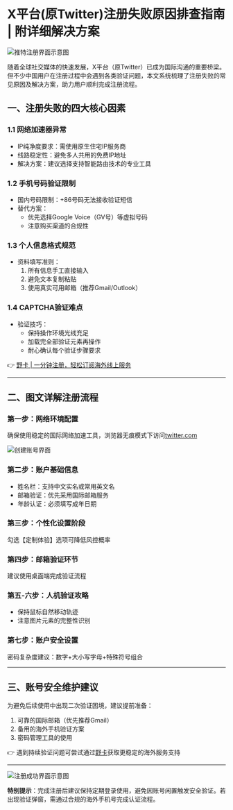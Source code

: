 # X平台(原Twitter)注册失败原因排查指南 | 附详细解决方案

![推特注册界面示意图](https://bbtdd.com/wp-content/uploads/img/42685552599.webp)

随着全球社交媒体的快速发展，X平台（原Twitter）已成为国际沟通的重要桥梁。但不少中国用户在注册过程中会遇到各类验证问题，本文系统梳理了注册失败的常见原因及解决方案，助力用户顺利完成注册流程。

## 一、注册失败的四大核心因素

### 1.1 网络加速器异常
- IP纯净度要求：需使用原生住宅IP服务商
- 线路稳定性：避免多人共用的免费IP地址
- 解决方案：建议选择支持智能路由技术的专业工具

### 1.2 手机号码验证限制
- 国内号码限制：+86号码无法接收验证短信
- 替代方案：
  - 优先选择Google Voice（GV号）等虚拟号码
  - 注意购买渠道的合规性

### 1.3 个人信息格式规范
- 资料填写准则：
  1. 所有信息手工直接输入
  2. 避免文本复制粘贴
  3. 使用真实可用邮箱（推荐Gmail/Outlook）

### 1.4 CAPTCHA验证难点
- 验证技巧：
  - 保持操作环境光线充足
  - 加载完全部验证元素再操作
  - 耐心确认每个验证步骤要求

👉 [野卡 | 一分钟注册，轻松订阅海外线上服务](https://bbtdd.com/yeka)

---

## 二、图文详解注册流程

### 第一步：网络环境配置
确保使用稳定的国际网络加速工具，浏览器无痕模式下访问[twitter.com](https://twitter.com)

![创建账号界面](https://bbtdd.com/wp-content/uploads/img/30040055873012.webp)

### 第二步：账户基础信息
- 姓名栏：支持中文实名或常用英文名
- 邮箱验证：优先采用国际邮箱服务
- 年龄认证：必须填写成年日期

### 第三步：个性化设置阶段
勾选【定制体验】选项可降低风控概率

### 第四步：邮箱验证环节  
建议使用桌面端完成验证流程

### 第五-六步：人机验证攻略
- 保持鼠标自然移动轨迹
- 注意图片元素的完整性识别

### 第七步：账户安全设置
密码复杂度建议：数字+大小写字母+特殊符号组合

---

## 三、账号安全维护建议
为避免后续使用中出现二次验证困境，建议提前准备：
1. 可靠的国际邮箱（优先推荐Gmail）
2. 备用的海外手机验证方案
3. 密码管理工具的使用

👉 遇到持续验证问题可尝试通过[野卡](https://bbtdd.com/yeka)获取更稳定的海外服务支持

---

![注册成功界面示意图](https://bbtdd.com/wp-content/uploads/img/84805747632.webp)

**特别提示**：完成注册后建议保持定期登录使用，避免因账号闲置触发安全验证。若出现验证弹窗，需通过合规的海外手机号完成认证流程。